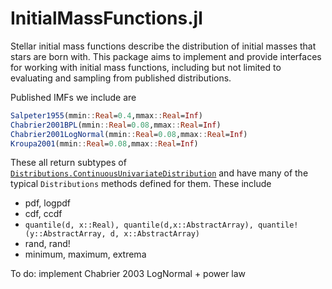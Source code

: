 InitialMassFunctions.jl
================

Stellar initial mass functions describe the distribution of initial masses that stars are born with. This package aims to implement and provide interfaces for working with initial mass functions, including but not limited to evaluating and sampling from published distributions.

Published IMFs we include are
```julia
Salpeter1955(mmin::Real=0.4,mmax::Real=Inf)
Chabrier2001BPL(mmin::Real=0.08,mmax::Real=Inf)
Chabrier2001LogNormal(mmin::Real=0.08,mmax::Real=Inf)
Kroupa2001(mmin::Real=0.08,mmax::Real=Inf)
```

These all return subtypes of [`Distributions.ContinuousUnivariateDistribution`](https://juliastats.org/Distributions.jl/latest/univariate/#univariates) and have many of the typical `Distributions` methods defined for them. These include
 * pdf, logpdf
 * cdf, ccdf
 * `quantile(d, x::Real), quantile(d,x::AbstractArray), quantile!(y::AbstractArray, d, x::AbstractArray)`
 * rand, rand!
 * minimum, maximum, extrema

To do: implement Chabrier 2003 LogNormal + power law
